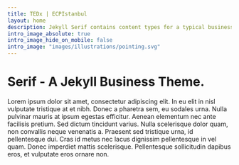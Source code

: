 ```yaml
---
title: TEDx | ECPIstanbul
layout: home
description: Jekyll Serif contains content types for a typical business website. The theme is fully responsive, blazing fast and artfully illustrated.
intro_image_absolute: true
intro_image_hide_on_mobile: false
intro_image: "images/illustrations/pointing.svg"
---
```


# Serif - A Jekyll Business Theme.

Lorem ipsum dolor sit amet, consectetur adipiscing elit. In eu elit in nisl vulputate tristique at et nibh. Donec a pharetra sem, eu sodales urna. Nulla pulvinar mauris at ipsum egestas efficitur. Aenean elementum nec ante facilisis pretium. Sed dictum tincidunt varius. Nulla scelerisque dolor quam, non convallis neque venenatis a. Praesent sed tristique urna, id pellentesque dui. Cras id metus nec lacus dignissim pellentesque in vel quam. Donec imperdiet mattis scelerisque. Pellentesque sollicitudin dapibus eros, et vulputate eros ornare non.
